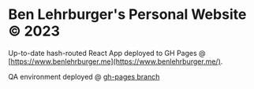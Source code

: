 # Ben Lehrburger's Personal Website © 2023

Up-to-date hash-routed React App deployed to GH Pages @ [https://www.benlehrburger.me](https://www.benlehrburger.me/).

QA environment deployed @ [gh-pages branch](https://benlehrburger.github.io/Personal-Web/tree/gh-pages)
